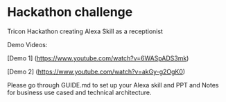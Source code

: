 # Hackathon challenge
Tricon Hackathon creating Alexa Skill as a receptionist


Demo Videos:

[Demo 1] (https://www.youtube.com/watch?v=6WASpADS3mk)

[Demo 2] (https://www.youtube.com/watch?v=akGy-g2OgK0)


Please go through GUIDE.md to set up your Alexa skill and PPT and Notes for business use cased and technical architecture. 

 


